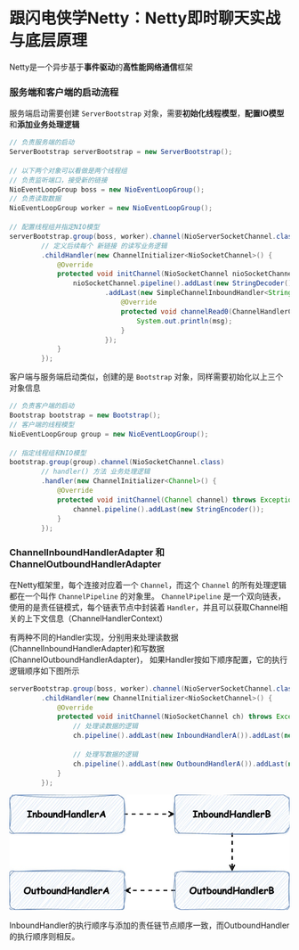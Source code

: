 # 跟闪电侠学Netty：Netty即时聊天实战与底层原理

Netty是一个异步基于**事件驱动**的**高性能网络通信**框架

### 服务端和客户端的启动流程

服务端启动需要创建 `ServerBootstrap` 对象，需要**初始化线程模型**，**配置IO模型**和**添加业务处理逻辑**

```java
// 负责服务端的启动
ServerBootstrap serverBootstrap = new ServerBootstrap();

// 以下两个对象可以看做是两个线程组
// 负责监听端口，接受新的链接
NioEventLoopGroup boss = new NioEventLoopGroup();
// 负责读取数据
NioEventLoopGroup worker = new NioEventLoopGroup();

// 配置线程组并指定NIO模型
serverBootstrap.group(boss, worker).channel(NioServerSocketChannel.class)
        // 定义后续每个 新链接 的读写业务逻辑
        .childHandler(new ChannelInitializer<NioSocketChannel>() {
            @Override
            protected void initChannel(NioSocketChannel nioSocketChannel) throws Exception {
                nioSocketChannel.pipeline().addLast(new StringDecoder())
                        .addLast(new SimpleChannelInboundHandler<String>() {
                            @Override
                            protected void channelRead0(ChannelHandlerContext channelHandlerContext, String msg) throws Exception {
                                System.out.println(msg);
                            }
                        });
            }
        });
```

客户端与服务端启动类似，创建的是 `Bootstrap` 对象，同样需要初始化以上三个对象信息

```java
// 负责客户端的启动
Bootstrap bootstrap = new Bootstrap();
// 客户端的线程模型
NioEventLoopGroup group = new NioEventLoopGroup();

// 指定线程组和NIO模型
bootstrap.group(group).channel(NioSocketChannel.class)
        // handler() 方法 业务处理逻辑
        .handler(new ChannelInitializer<Channel>() {
            @Override
            protected void initChannel(Channel channel) throws Exception {
                channel.pipeline().addLast(new StringEncoder());
            }
        });
```

### ChannelInboundHandlerAdapter 和 ChannelOutboundHandlerAdapter

在Netty框架里，每个连接对应着一个 `Channel`，而这个 `Channel` 的所有处理逻辑都在一个叫作 `ChannelPipeline` 的对象里。
`ChannelPipeline` 是一个双向链表，使用的是责任链模式，每个链表节点中封装着 `Handler`，并且可以获取Channel相关的上下文信息（ChannelHandlerContext）

有两种不同的Handler实现，分别用来处理读数据(ChannelInboundHandlerAdapter)和写数据(ChannelOutboundHandlerAdapter)，
如果Handler按如下顺序配置，它的执行逻辑顺序如下图所示

```java
serverBootstrap.group(boss, worker).channel(NioServerSocketChannel.class)
        .childHandler(new ChannelInitializer<NioSocketChannel>() {
            @Override
            protected void initChannel(NioSocketChannel ch) throws Exception {
                // 处理读数据的逻辑
                ch.pipeline().addLast(new InboundHandlerA()).addLast(new InboundHandlerB());

                // 处理写数据的逻辑
                ch.pipeline().addLast(new OutboundHandlerA()).addLast(new OutboundHandlerB());
            }
        });
```

![](images/inoutbound.jpg)

InboundHandler的执行顺序与添加的责任链节点顺序一致，而OutboundHandler的执行顺序则相反。